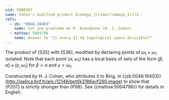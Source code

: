 ```yaml
---
uid: S000207
name: Cohen's modified product $\omega_1\times(\omega_1+1)$
refs:
  - zb: "0046.16403"
    name: Sur une problème de M. Dieudonné (H. J. Cohen)
  - mathse: 5004796
    name: Answer to "Is every $T_4$ topological space divisible?"
---
```


The product of {S35} with {S36},
modified by declaring points of $\omega_1\times\omega_1$ isolated.
Note that each point $\langle \alpha,\omega_1\rangle$ has a local basis of sets of the form $(\beta,\alpha]\times(\gamma,\omega_1]$ for $\beta<\alpha$ and $\gamma<\omega_1$.

Constructed by H. J. Cohen, who attributes it to Bing, in {{zb:0046.16403}}
(<http://gallica.bnf.fr/ark:/12148/bpt6k3186w/f290.image>)
to show that {P207}
is strictly stronger than {P88}.
See {{mathse:5004796}} for details in English.
